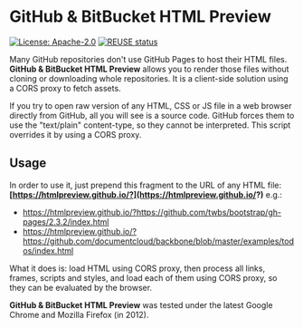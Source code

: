 <!--
SPDX-FileCopyrightText: 2012 - 2021 Jerzy Głowacki <jerzyglowacki@gmail.com>

SPDX-License-Identifier: Apache-2.0
-->

# GitHub & BitBucket HTML Preview

[![License: Apache-2.0](
    https://img.shields.io/badge/License-Apache--2.0-blue.svg)](
    LICENSE.txt)
[![REUSE status](
    https://api.reuse.software/badge/github.com/osegermany/git-forge-html-preview)](
    https://api.reuse.software/info/github.com/osegermany/git-forge-html-preview)

Many GitHub repositories don't use GitHub Pages to host their HTML files.
**GitHub & BitBucket HTML Preview** allows you to render those files
without cloning or downloading whole repositories.
It is a client-side solution using a CORS proxy to fetch assets.

If you try to open raw version of any HTML, CSS or JS file
in a web browser directly from GitHub,
all you will see is a source code.
GitHub forces them to use the "text/plain" content-type,
so they cannot be interpreted.
This script overrides it by using a CORS proxy.

## Usage

In order to use it,
just prepend this fragment to the URL of any HTML file:
**[https://htmlpreview.github.io/?](https://htmlpreview.github.io/?)**
e.g.:

 - https://htmlpreview.github.io/?https://github.com/twbs/bootstrap/gh-pages/2.3.2/index.html
 - https://htmlpreview.github.io/?https://github.com/documentcloud/backbone/blob/master/examples/todos/index.html

What it does is: load HTML using CORS proxy, then process all links, frames, scripts and styles, and load each of them using CORS proxy, so they can be evaluated by the browser.

**GitHub & BitBucket HTML Preview** was tested
under the latest Google Chrome and Mozilla Firefox (in 2012).
